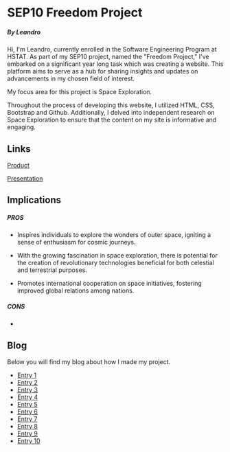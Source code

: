# SEP10 Freedom Project
##### By Leandro

Hi, I'm Leandro, currently enrolled in the Software Engineering Program at HSTAT. As part of my SEP10 project, named the "Freedom Project," I've embarked on a significant year long task which was creating a website. This platform aims to serve as a hub for sharing insights and updates on advancements in my chosen field of interest.

My focus area for this project is Space Exploration.

Throughout the process of developing this website, I utilized HTML, CSS, Bootstrap and Github. Additionally, I delved into independent research on Space Exploration to ensure that the content on my site is informative and engaging.

## Links

[Product]()

[Presentation]()

## Implications
##### PROS

* Inspires individuals to explore the wonders of outer space, igniting a sense of enthusiasm for cosmic journeys.

* With the growing fascination in space exploration, there is potential for the creation of revolutionary technologies beneficial for both celestial and terrestrial purposes.

* Promotes international cooperation on space initiatives, fostering improved global relations among nations.

##### CONS

*


## Blog
Below you will find my blog about how I made my project.

* [Entry 1](blog/entry01.md)
* [Entry 2](blog/entry02.md)
* [Entry 3](blog/entry03.md)
* [Entry 4](blog/entry04.md)
* [Entry 5](blog/entry05.md)
* [Entry 6](blog/entry06.md)
* [Entry 7](blog/entry07.md)
* [Entry 8](blog/entry08.md)
* [Entry 9](blog/entry09.md)
* [Entry 10](blog/entry10.md)
